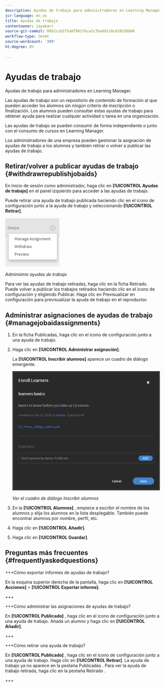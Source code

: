 ```yaml
---
description: Ayudas de trabajo para administradores en Learning Manager.
jcr-language: en_us
title: Ayudas de trabajo
contentowner: jayakarr
source-git-commit: 0052ccb2f5a8f9617bca2c7bad91c0cd18338b66
workflow-type: tm+mt
source-wordcount: '309'
ht-degree: 0%

---
```




# Ayudas de trabajo

Ayudas de trabajo para administradores en Learning Manager.

Las ayudas de trabajo son un repositorio de contenido de formación al que pueden acceder los alumnos sin ningún criterio de inscripción o finalización. Los alumnos pueden consultar estas ayudas de trabajo para obtener ayuda para realizar cualquier actividad o tarea en una organización.

Las ayudas de trabajo se pueden consumir de forma independiente o junto con el consumo de cursos en Learning Manager.

Los administradores de una empresa pueden gestionar la asignación de ayudas de trabajo a los alumnos y también retirar o volver a publicar las ayudas de trabajo.

## Retirar/volver a publicar ayudas de trabajo {#withdrawrepublishjobaids}

En Inicio de sesión como administrador, haga clic en **[!UICONTROL Ayudas de trabajo]** en el panel izquierdo para acceder a las ayudas de trabajo.

Puede retirar una ayuda de trabajo publicada haciendo clic en el icono de configuración junto a la ayuda de trabajo y seleccionando **[!UICONTROL Retirar]**.

![](assets/withdraw-job-aids-admin.png)

*Administrar ayudas de trabajo*

Para ver las ayudas de trabajo retiradas, haga clic en la ficha Retirado. Puede volver a publicar los trabajos retirados haciendo clic en el icono de configuración y eligiendo Publicar. Haga clic en Previsualizar en configuración para previsualizar la ayuda de trabajo en el reproductor.

## Administrar asignaciones de ayudas de trabajo {#managejobaidassignments}

1. En la ficha Publicadas, haga clic en el icono de configuración junto a una ayuda de trabajo.


1. Haga clic en **[!UICONTROL Administrar asignación]**.

   La **[!UICONTROL Inscribir alumnos]** aparece un cuadro de diálogo emergente.

   ![](assets/enroll-learners-job-aids.png)

   *Ver el cuadro de diálogo Inscribir alumnos*

1. En la **[!UICONTROL Alumnos]** , empiece a escribir el nombre de los alumnos y elija los alumnos en la lista desplegable. También puede encontrar alumnos por nombre, perfil, etc.
1. Haga clic en **[!UICONTROL Añadir].**
1. Haga clic en **[!UICONTROL Guardar]**.

## Preguntas más frecuentes {#frequentlyaskedquestions}

+++Cómo exportar informes de ayudas de trabajo?

En la esquina superior derecha de la pantalla, haga clic en **[!UICONTROL Acciones]** > **[!UICONTROL Exportar informe]**.

+++

+++Cómo administrar las asignaciones de ayudas de trabajo?

En **[!UICONTROL Publicado]** , haga clic en el icono de configuración junto a una ayuda de trabajo. Añada un alumno y haga clic en **[!UICONTROL Añadir]**.

+++

+++Cómo retirar una ayuda de trabajo?

En **[!UICONTROL Publicado]** , haga clic en el icono de configuración junto a una ayuda de trabajo. Haga clic en **[!UICONTROL Retirar]**. La ayuda de trabajo ya no aparece en la pestaña Publicadas . Para ver la ayuda de trabajo retirada, haga clic en la pestaña Retirado .

+++
